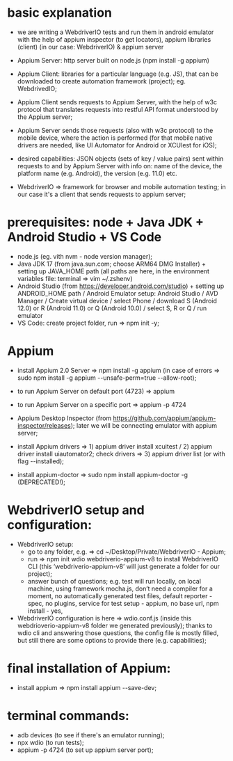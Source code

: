 # basic explanation

- we are writing a WebdriverIO tests and run them in android emulator with the help of appium inspector (to get locators), appium libraries (client) (in our case: WebdriverIO) & appium server

- Appium Server: http server built on node.js (npm install -g appium)
- Appium Client: libraries for a particular language (e.g. JS), that can be downloaded to create automation framework (project); eg. WebdrivedIO;

- Appium Client sends requests to Appium Server, with the help of w3c protocol that translates requests into restful API format understood by the Appium server;
- Appium Server sends those requests (also with w3c protocol) to the mobile device, where the action is performed (for that mobile native drivers are needed, like UI Automator for Android or XCUIest for iOS);
- desired capabilities: JSON objects (sets of key / value pairs) sent within requests to and by Appium Server with info on: name of the device, the platform name (e.g. Android), the version (e.g. 11.0) etc.

- WebdriverIO => framework for browser and mobile automation testing; in our case it's a client that sends requests to appium server;

# prerequisites: node + Java JDK + Android Studio + VS Code

- node.js (eg. vith nvm - node version manager);
- Java JDK 17 (from java.sun.com; choose ARM64 DMG Installer) + setting up JAVA_HOME path (all paths are here, in the environment variables file: terminal => vim ~/.zshenv)
- Android Studio (from https://developer.android.com/studio) + setting up ANDROID_HOME path / Android Emulator setup: Android Studio / AVD Manager / Create virtual device / select Phone / download S (Android 12.0) or R (Android 11.0) or Q (Android 10.0) / select S, R or Q / run emulator
- VS Code: create project folder, run => npm init -y;

# Appium

- install Appium 2.0 Server => npm install -g appium (in case of errors => sudo npm install -g appium --unsafe-perm=true --allow-root);

- to run Appium Server on default port (4723) => appium
- to run Appium Server on a specific port => appium -p 4724

- Appium Desktop Inspector (from https://github.com/appium/appium-inspector/releases); later we will be connecting emulator with appium server;

- install Appium drivers => 1) appium driver install xcuitest / 2) appium driver install uiautomator2; check drivers => 3) appium driver list (or with flag --installed);

- install appium-doctor => sudo npm install appium-doctor -g (DEPRECATED!);

# WebdriverIO setup and configuration:

- WebdriverIO setup:
  - go to any folder, e.g. => cd ~/Desktop/Private/WebdriverIO - Appium;
  - run => npm init wdio webdriverio-appium-v8 to install WebdriverIO CLI (this ‘webdriverio-appium-v8’ will just generate a folder for our project);
  - answer bunch of questions; e.g. test will run locally, on local machine, using framework mocha.js, don’t need a compiler for a moment, no automatically generated test files, default reporter - spec, no plugins, service for test setup - appium, no base url, npm install - yes,
- WebdriverIO configuration is here => wdio.conf.js (inside this webdrioverio-appium-v8 folder we generated previously); thanks to wdio cli and answering those questions, the config file is mostly filled, but still there are some options to provide there (e.g. capabilities);

# final installation of Appium:

- install appium => npm install appium --save-dev;

# terminal commands:

- adb devices (to see if there's an emulator running);
- npx wdio (to run tests);
- appium -p 4724 (to set up appium server port);
